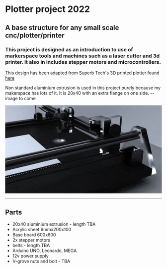 # Plotter project 2022

## A base structure for any small scale cnc/plotter/printer

### This project is designed as an introduction to use of markerspace tools and machines such as a laser cutter and 3d printer. It also in includes stepper motors and microcontrollers.

This design has been adapted from Superb Tech's 3D printed plotter found [here](https://www.youtube.com/watch?v=WgsTyhX311E)


Non standard aluminium extrusion is used in this project purely because my makerspace has lots of it.
It is 20x40 with an extra flange on one side. --image to come

![gif](referenceDocs/V01GIF.gif)

---

## Parts
- 20x40 aluminium extrusion - length TBA
- Acrylic sheet 6mmx200x100
- Base board 600x600
- 2x stepper motors
- belts - length TBA
- Arduino UNO, Leonardo, MEGA
- 12v power supply
- V-grove nuts and bolt - TBA

